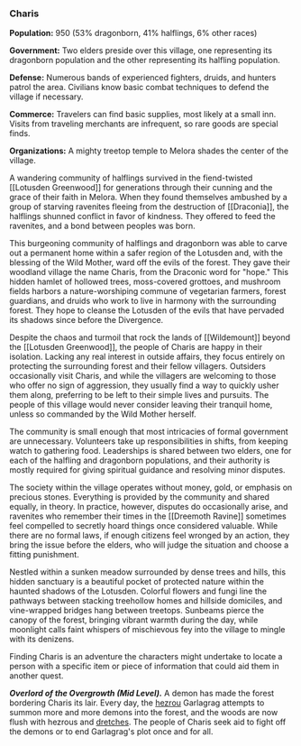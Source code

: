 ### Charis

**Population:** 950 (53% dragonborn, 41% halflings, 6% other races)

**Government:** Two elders preside over this village, one representing its dragonborn population and the other representing its halfling population.

**Defense:** Numerous bands of experienced fighters, druids, and hunters patrol the area. Civilians know basic combat techniques to defend the village if necessary.

**Commerce:** Travelers can find basic supplies, most likely at a small inn. Visits from traveling merchants are infrequent, so rare goods are special finds.

**Organizations:** A mighty treetop temple to Melora shades the center of the village.

A wandering community of halflings survived in the fiend-twisted [[Lotusden Greenwood]] for generations through their cunning and the grace of their faith in Melora. When they found themselves ambushed by a group of starving ravenites fleeing from the destruction of [[Draconia]], the halflings shunned conflict in favor of kindness. They offered to feed the ravenites, and a bond between peoples was born.

This burgeoning community of halflings and dragonborn was able to carve out a permanent home within a safer region of the Lotusden and, with the blessing of the Wild Mother, ward off the evils of the forest. They gave their woodland village the name Charis, from the Draconic word for "hope." This hidden hamlet of hollowed trees, moss-covered grottoes, and mushroom fields harbors a nature-worshiping commune of vegetarian farmers, forest guardians, and druids who work to live in harmony with the surrounding forest. They hope to cleanse the Lotusden of the evils that have pervaded its shadows since before the Divergence.

Despite the chaos and turmoil that rock the lands of [[Wildemount]] beyond the [[Lotusden Greenwood]], the people of Charis are happy in their isolation. Lacking any real interest in outside affairs, they focus entirely on protecting the surrounding forest and their fellow villagers. Outsiders occasionally visit Charis, and while the villagers are welcoming to those who offer no sign of aggression, they usually find a way to quickly usher them along, preferring to be left to their simple lives and pursuits. The people of this village would never consider leaving their tranquil home, unless so commanded by the Wild Mother herself.

The community is small enough that most intricacies of formal government are unnecessary. Volunteers take up responsibilities in shifts, from keeping watch to gathering food. Leaderships is shared between two elders, one for each of the halfling and dragonborn populations, and their authority is mostly required for giving spiritual guidance and resolving minor disputes.

The society within the village operates without money, gold, or emphasis on precious stones. Everything is provided by the community and shared equally, in theory. In practice, however, disputes do occasionally arise, and ravenites who remember their times in the [[Dreemoth Ravine]] sometimes feel compelled to secretly hoard things once considered valuable. While there are no formal laws, if enough citizens feel wronged by an action, they bring the issue before the elders, who will judge the situation and choose a fitting punishment.

Nestled within a sunken meadow surrounded by dense trees and hills, this hidden sanctuary is a beautiful pocket of protected nature within the haunted shadows of the Lotusden. Colorful flowers and fungi line the pathways between stacking treehollow homes and hillside domiciles, and vine-wrapped bridges hang between treetops. Sunbeams pierce the canopy of the forest, bringing vibrant warmth during the day, while moonlight calls faint whispers of mischievous fey into the village to mingle with its denizens.

Finding Charis is an adventure the characters might undertake to locate a person with a specific item or piece of information that could aid them in another quest.

_**Overlord of the Overgrowth (Mid Level).**_ A demon has made the forest bordering Charis its lair. Every day, the [hezrou](https://www.dndbeyond.com/monsters/hezrou) Garlagrag attempts to summon more and more demons into the forest, and the woods are now flush with hezrous and [dretches](https://www.dndbeyond.com/monsters/dretch). The people of Charis seek aid to fight off the demons or to end Garlagrag's plot once and for all.
